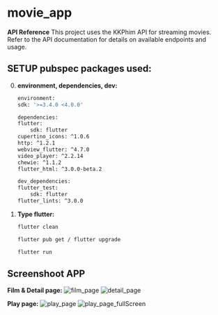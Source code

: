 # movie_app
**API Reference**
This project uses the KKPhim API for streaming movies. Refer to the API documentation for details on available endpoints and usage.

## SETUP pubspec packages used:
0. **environment, dependencies, dev:**
    ```sh
    environment:
    sdk: '>=3.4.0 <4.0.0'

    dependencies:
    flutter:
        sdk: flutter
    cupertino_icons: ^1.0.6
    http: ^1.2.1
    webview_flutter: ^4.7.0
    video_player: ^2.2.14
    chewie: ^1.1.2
    flutter_html: ^3.0.0-beta.2

    dev_dependencies:
    flutter_test:
        sdk: flutter
    flutter_lints: ^3.0.0
    ```
1. **Type flutter:**
   ```sh
   flutter clean
   ```
   ```sh
   flutter pub get / flutter upgrade
   ```
   ```sh
   flutter run
   ```

## Screenshoot APP
**Film & Detail page:**
![film_page](images/image-3.png)
![detail_page](images/image-2.png)

**Play page:**
![play_page](images/image.png)
![play_page_fullScreen](images/image-1.png)
